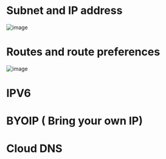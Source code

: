 # Subnet and IP address

![image](https://github.com/user-attachments/assets/2e62c514-6c84-43ce-a3cc-39cb5cc0c30b)





# Routes and route preferences

![image](https://github.com/user-attachments/assets/b9a1e22b-38af-4353-bc2c-b6de01e1b029)


# IPV6


# BYOIP ( Bring your own IP)

# Cloud DNS


